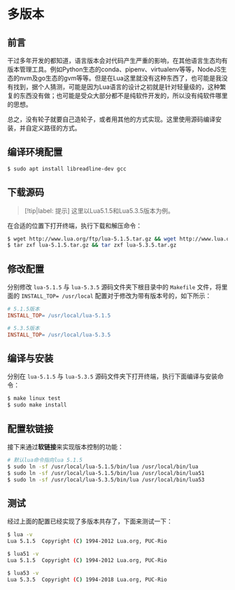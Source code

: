 # 多版本

## 前言

干过多年开发的都知道，语言版本会对代码产生严重的影响，在其他语言生态均有版本管理工具。例如Python生态的conda、pipenv、virtualenv等等，NodeJS生态的nvm及go生态的gvm等等。但是在Lua这里就没有这种东西了，也可能是我没有找到，据个人猜测，可能是因为Lua语言的设计之初就是针对轻量级的，这种繁复的东西没有做；也可能是受众大部分都不是纯软件开发的，所以没有纯软件哪里的思想。

总之，没有轮子就要自己造轮子，或者用其他的方式实现。这里使用源码编译安装，并自定义路径的方式。

## 编译环境配置

```bash
$ sudo apt install libreadline-dev gcc
```

## 下载源码

> [!tip|label: 提示]
> 这里以Lua5.1.5和Lua5.3.5版本为例。

在合适的位置下打开终端，执行下载和解压命令：

```bash
$ wget http://www.lua.org/ftp/lua-5.1.5.tar.gz && wget http://www.lua.org/ftp/lua-5.3.5.tar.gz
$ tar zxf lua-5.1.5.tar.gz && tar zxf lua-5.3.5.tar.gz
```

## 修改配置

分别修改 `lua-5.1.5` 与 `lua-5.3.5` 源码文件夹下根目录中的 `Makefile` 文件，将里面的 `INSTALL_TOP= /usr/local` 配置对于修改为带有版本号的，如下所示：

```makefile
# 5.1.5版本
INSTALL_TOP= /usr/local/lua-5.1.5

# 5.3.5版本
INSTALL_TOP= /usr/local/lua-5.3.5
```

## 编译与安装

分别在 `lua-5.1.5` 与 `lua-5.3.5` 源码文件夹下打开终端，执行下面编译与安装命令：

```bash
$ make linux test
$ sudo make install
```

## 配置软链接

接下来通过**软链接**来实现版本控制的功能：

```bash
# 默认lua命令指向lua 5.1.5
$ sudo ln -sf /usr/local/lua-5.1.5/bin/lua /usr/local/bin/lua
$ sudo ln -sf /usr/local/lua-5.1.5/bin/lua /usr/local/bin/lua51
$ sudo ln -sf /usr/local/lua-5.3.5/bin/lua /usr/local/bin/lua53
```

## 测试

经过上面的配置已经实现了多版本共存了，下面来测试一下：

```bash
$ lua -v
Lua 5.1.5  Copyright (C) 1994-2012 Lua.org, PUC-Rio

$ lua51 -v
Lua 5.1.5  Copyright (C) 1994-2012 Lua.org, PUC-Rio

$ lua53 -v
Lua 5.3.5  Copyright (C) 1994-2018 Lua.org, PUC-Rio
```